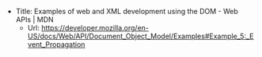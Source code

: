 - Title: Examples of web and XML development using the DOM - Web APIs | MDN
  - Url: https://developer.mozilla.org/en-US/docs/Web/API/Document_Object_Model/Examples#Example_5:_Event_Propagation
